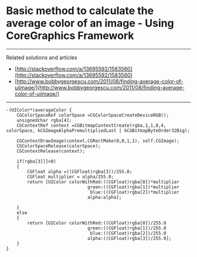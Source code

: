 # Basic method to calculate the average color of an image - Using CoreGraphics Framework

------

Related solutions and articles

* [http://stackoverflow.com/a/13695592/1583560](http://stackoverflow.com/a/13695592/1583560)
* [http://www.bobbygeorgescu.com/2011/08/finding-average-color-of-uiimage/](http://www.bobbygeorgescu.com/2011/08/finding-average-color-of-uiimage/)

------
```
-(UIColor*)averageColor {
	CGColorSpaceRef colorSpace =CGColorSpaceCreateDeviceRGB();
	unsignedchar rgba[4];
	CGContextRef context =CGBitmapContextCreate(rgba,1,1,8,4, colorSpace, kCGImageAlphaPremultipliedLast | kCGBitmapByteOrder32Big);
	
	CGContextDrawImage(context,CGRectMake(0,0,1,1), self.CGImage);
	CGColorSpaceRelease(colorSpace);
	CGContextRelease(context);
	
	if(rgba[3]]]>0)
	{
		CGFloat alpha =((CGFloat)rgba[3])/255.0;
		CGFloat multiplier = alpha/255.0;
		return [UIColor colorWithRed:((CGFloat)rgba[0])*multiplier
		                       green:((CGFloat)rgba[1])*multiplier
		                        blue:((CGFloat)rgba[2])*multiplier
		                       alpha:alpha];
                               
	}
	else
	{
    	return [UIColor colorWithRed:((CGFloat)rgba[0])/255.0
		                       green:((CGFloat)rgba[1])/255.0                                
		                        blue:((CGFloat)rgba[2])/255.0                               
		                       alpha:((CGFloat)rgba[3])/255.0];
	}
}
```